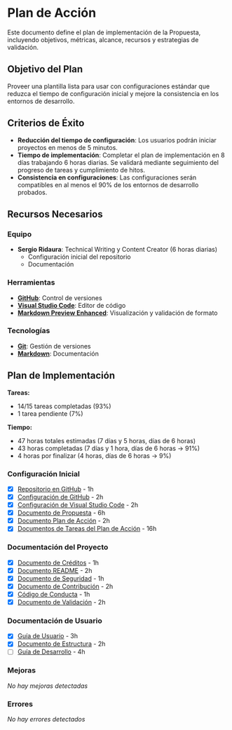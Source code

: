 # Plan de Acción

Este documento define el plan de implementación de la Propuesta, incluyendo objetivos, métricas, alcance, recursos y estrategias de validación.

## Objetivo del Plan

Proveer una plantilla lista para usar con configuraciones estándar que reduzca el tiempo de configuración inicial y mejore la consistencia en los entornos de desarrollo.

## Criterios de Éxito

- **Reducción del tiempo de configuración**: Los usuarios podrán iniciar proyectos en menos de 5 minutos.
- **Tiempo de implementación**: Completar el plan de implementación en 8 días trabajando 6 horas diarias. Se validará mediante seguimiento del progreso de tareas y cumplimiento de hitos.
- **Consistencia en configuraciones**: Las configuraciones serán compatibles en al menos el 90% de los entornos de desarrollo probados.

## Recursos Necesarios

### Equipo

- **Sergio Ridaura**: Technical Writing y Content Creator (6 horas diarias)
  - Configuración inicial del repositorio
  - Documentación

### Herramientas

- **[GitHub](https://github.com)**: Control de versiones
- **[Visual Studio Code](https://code.visualstudio.com)**: Editor de código
- **[Markdown Preview Enhanced](https://marketplace.visualstudio.com/items?itemName=shd101wyy.markdown-preview-enhanced)**: Visualización y validación de formato

### Tecnologías

- **[Git](https://git-scm.com)**: Gestión de versiones
- **[Markdown](https://www.markdownguide.org)**: Documentación

## Plan de Implementación

**Tareas:**

- 14/15 tareas completadas (93%)
- 1 tarea pendiente (7%)

**Tiempo:**

- 47 horas totales estimadas (7 días y 5 horas, días de 6 horas)
- 43 horas completadas (7 días y 1 hora, días de 6 horas -> 91%)
- 4 horas por finalizar (4 horas, días de 6 horas -> 9%)

### Configuración Inicial

- [x] [Repositorio en GitHub](tasks/github-repository.md) - 1h
- [x] [Configuración de GitHub](tasks/github-configuration.md) - 2h
- [x] [Configuración de Visual Studio Code](tasks/vscode-configuration.md) - 2h
- [x] [Documento de Propuesta](tasks/proposal-document.md) - 6h
- [x] [Documento Plan de Acción](tasks/action-plan-document.md) - 2h
- [x] [Documentos de Tareas del Plan de Acción](tasks/action-plan-tasks.md) - 16h

### Documentación del Proyecto

- [x] [Documento de Créditos](tasks/credits-document.md) - 1h
- [x] [Documento README](tasks/readme-document.md) - 2h
- [x] [Documento de Seguridad](tasks/security-document.md) - 1h
- [x] [Documento de Contribución](tasks/contributing-document.md) - 2h
- [x] [Código de Conducta](tasks/code-of-conduct-document.md) - 1h
- [x] [Documento de Validación](tasks/validation-document.md) - 2h

### Documentación de Usuario

- [x] [Guía de Usuario](tasks/user-guide-document.md) - 3h
- [x] [Documento de Estructura](tasks/structure-document.md) - 2h
- [ ] [Guía de Desarrollo](tasks/development-guide-document.md) - 4h

### Mejoras

_No hay mejoras detectadas_

### Errores

_No hay errores detectados_
